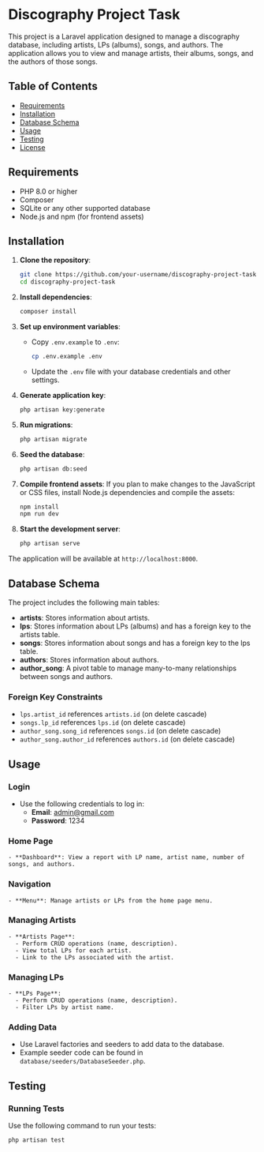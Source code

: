 # Discography Project Task

This project is a Laravel application designed to manage a discography database, including artists, LPs (albums), songs, and authors. The application allows you to view and manage artists, their albums, songs, and the authors of those songs.

## Table of Contents

- [Requirements](#requirements)
- [Installation](#installation)
- [Database Schema](#database-schema)
- [Usage](#usage)
- [Testing](#testing)
- [License](#license)

## Requirements

- PHP 8.0 or higher
- Composer
- SQLite or any other supported database
- Node.js and npm (for frontend assets)

## Installation

1. **Clone the repository**:
    ```sh
    git clone https://github.com/your-username/discography-project-task.git
    cd discography-project-task
    ```

2. **Install dependencies**:
    ```sh
    composer install
    ```

3. **Set up environment variables**:
    - Copy `.env.example` to `.env`:
        ```sh
        cp .env.example .env
        ```
    - Update the `.env` file with your database credentials and other settings.

4. **Generate application key**:
    ```sh
    php artisan key:generate
    ```

5. **Run migrations**:
    ```sh
    php artisan migrate
    ```

6. **Seed the database**:
    ```sh
    php artisan db:seed
    ```

7. **Compile frontend assets**:
    If you plan to make changes to the JavaScript or CSS files, install Node.js dependencies and compile the assets:
    ```sh
    npm install
    npm run dev
    ```

8. **Start the development server**:
    ```sh
    php artisan serve
    ```

The application will be available at `http://localhost:8000`.

## Database Schema

The project includes the following main tables:

- **artists**: Stores information about artists.
- **lps**: Stores information about LPs (albums) and has a foreign key to the artists table.
- **songs**: Stores information about songs and has a foreign key to the lps table.
- **authors**: Stores information about authors.
- **author_song**: A pivot table to manage many-to-many relationships between songs and authors.

### Foreign Key Constraints

- `lps.artist_id` references `artists.id` (on delete cascade)
- `songs.lp_id` references `lps.id` (on delete cascade)
- `author_song.song_id` references `songs.id` (on delete cascade)
- `author_song.author_id` references `authors.id` (on delete cascade)

## Usage

### Login

- Use the following credentials to log in:
  - **Email**: admin@gmail.com
  - **Password**: 1234

### Home Page

    - **Dashboard**: View a report with LP name, artist name, number of songs, and authors.

### Navigation

    - **Menu**: Manage artists or LPs from the home page menu.

### Managing Artists

    - **Artists Page**:
      - Perform CRUD operations (name, description).
      - View total LPs for each artist.
      - Link to the LPs associated with the artist.

### Managing LPs

    - **LPs Page**:
      - Perform CRUD operations (name, description).
      - Filter LPs by artist name.

### Adding Data

- Use Laravel factories and seeders to add data to the database.
- Example seeder code can be found in `database/seeders/DatabaseSeeder.php`.

## Testing

### Running Tests

Use the following command to run your tests:

```sh
php artisan test
